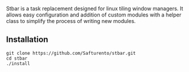 Stbar is a task replacement designed for linux tiling window managers. It allows easy configuration and addition of custom modules with a helper class to simplify the process of writing new modules. 

## Installation
```
git clone https://github.com/Safturento/stbar.git
cd stbar
./install
```